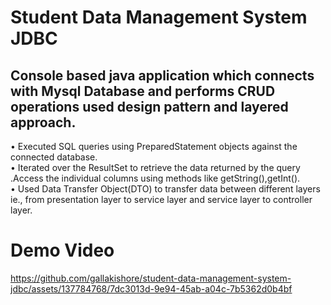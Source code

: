 # Student Data Management System JDBC
<h2>Console based java application which connects with Mysql Database and performs CRUD operations used design pattern and layered approach.</h2>

<p>
  	•	Executed SQL queries using PreparedStatement objects against the connected database.<br>
    • Iterated over the ResultSet to retrieve the data returned by the query .Access the individual columns using methods like getString(),getInt().
    <br>
    • Used Data Transfer Object(DTO) to transfer data between different layers ie., from presentation layer to service layer and service layer to controller layer.
</p>

# Demo Video

https://github.com/gallakishore/student-data-management-system-jdbc/assets/137784768/7dc3013d-9e94-45ab-a04c-7b5362d0b4bf

